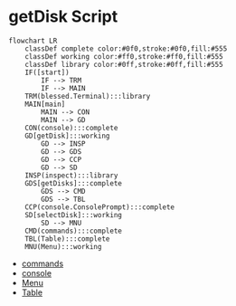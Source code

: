 # getDisk Script
```mermaid
flowchart LR
    classDef complete color:#0f0,stroke:#0f0,fill:#555
    classDef working color:#ff0,stroke:#ff0,fill:#555
    classDef library color:#0ff,stroke:#0ff,fill:#555
    IF([start])
        IF --> TRM
        IF --> MAIN
    TRM(blessed.Terminal):::library
    MAIN[main]
        MAIN --> CON
        MAIN --> GD
    CON(console):::complete
    GD[getDisk]:::working
        GD --> INSP
        GD --> GDS
        GD --> CCP
        GD --> SD
    INSP(inspect):::library
    GDS[getDisks]:::complete
        GDS --> CMD
        GDS --> TBL
    CCP(console.ConsolePrompt):::complete
    SD[selectDisk]:::working
        SD --> MNU
    CMD(commands):::complete
    TBL(Table):::complete
    MNU(Menu):::working
```
* [commands](../commands/design.md)
* [console](../console/design.md)
* [Menu](../menu/design.md)
* [Table](../table/design.md)
